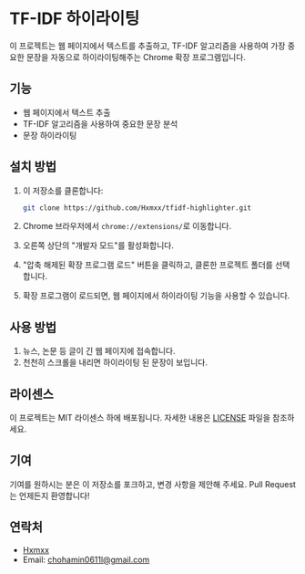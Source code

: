 # TF-IDF 하이라이팅

이 프로젝트는 웹 페이지에서 텍스트를 추출하고, TF-IDF 알고리즘을 사용하여 가장 중요한 문장을 자동으로 하이라이팅해주는 Chrome 확장 프로그램입니다.

## 기능

- 웹 페이지에서 텍스트 추출
- TF-IDF 알고리즘을 사용하여 중요한 문장 분석
- 문장 하이라이팅

## 설치 방법

1. 이 저장소를 클론합니다:
    ```bash
    git clone https://github.com/Hxmxx/tfidf-highlighter.git
    ```

2. Chrome 브라우저에서 `chrome://extensions/`로 이동합니다.

3. 오른쪽 상단의 "개발자 모드"를 활성화합니다.

4. "압축 해제된 확장 프로그램 로드" 버튼을 클릭하고, 클론한 프로젝트 폴더를 선택합니다.

5. 확장 프로그램이 로드되면, 웹 페이지에서 하이라이팅 기능을 사용할 수 있습니다.

## 사용 방법

1. 뉴스, 논문 등 글이 긴 웹 페이지에 접속합니다.
2. 천천히 스크롤을 내리면 하이라이팅 된 문장이 보입니다.

## 라이센스

이 프로젝트는 MIT 라이센스 하에 배포됩니다. 자세한 내용은 [LICENSE](LICENSE) 파일을 참조하세요.

## 기여

기여를 원하시는 분은 이 저장소를 포크하고, 변경 사항을 제안해 주세요. Pull Request는 언제든지 환영합니다!

## 연락처

- [Hxmxx](https://github.com/Hxmxx)
- Email: chohamin0611l@gmail.com